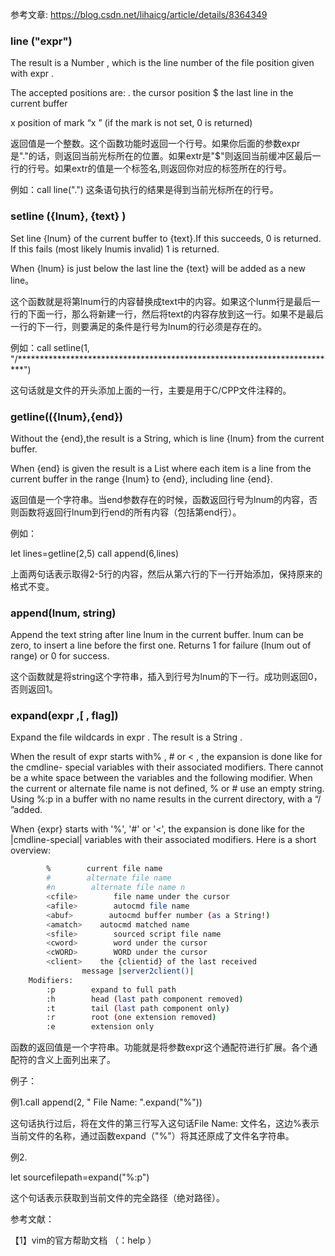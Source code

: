 参考文章: https://blog.csdn.net/lihaicg/article/details/8364349  
### line ("expr")

The result is a Number , which is the line number of the file position given 
with expr .

The accepted positions are: 
. the cursor position 
$ the last line in the current buffer

x position of mark “x ” (if the mark is not set, 0 is returned)

返回值是一个整数。这个函数功能时返回一个行号。如果你后面的参数expr是"."的话，则返回当前光标所在的位置。如果extr是"$"则返回当前缓冲区最后一行的行号。如果extr的值是一个标签名,则返回你对应的标签所在的行号。

例如：call line(".") 这条语句执行的结果是得到当前光标所在的行号。

 

### setline ({lnum}, {text} )

Set line {lnum} of the current buffer to {text}.If this succeeds, 0 is returned. If this fails (most likely lnumis invalid) 1 is returned.

When {lnum} is just below the last line the {text} will be added as a new line。

这个函数就是将第lnum行的内容替换成text中的内容。如果这个lunm行是最后一行的下面一行，那么将新建一行，然后将text的内容存放到这一行。如果不是最后一行的下一行，则要满足的条件是行号为lnum的行必须是存在的。

例如：call setline(1, "/*************************************************************************")

这句话就是文件的开头添加上面的一行，主要是用于C/CPP文件注释的。

### getline(({lnum},{end})

Without the {end},the result is a String, which is  line {lnum} from the current buffer.

When {end} is given the result is a List where each item is a line from the current buffer in the range {lnum} to {end}, including line {end}.

返回值是一个字符串。当end参数存在的时候，函数返回行号为lnum的内容，否则函数将返回行lnum到行end的所有内容（包括第end行）。

例如：

let  lines=getline(2,5)
call append(6,lines)

上面两句话表示取得2-5行的内容，然后从第六行的下一行开始添加，保持原来的格式不变。

### append(lnum, string)

Append the text string after line lnum in the current buffer. lnum can be 
zero, to insert a line before the first one. Returns 1 for failure (lnum out of 
range) or 0 for success.

这个函数就是将string这个字符串，插入到行号为lnum的下一行。成功则返回0，否则返回1。

### expand(expr ,[ , flag])

Expand the file wildcards in expr . The result is a String .

When the result of expr starts with% , # or < , the expansion is done like for the cmdline- special variables with their associated modifiers. There cannot be a white space between the variables and the following modifier. When the current or alternate file name is not defined, % or # use an empty string. Using %:p in a buffer with no name results in the current directory, with a “/ ”added.

When {expr} starts with '%', '#' or '<', the expansion is done
    like for the |cmdline-special| variables with their associated
    modifiers.  Here is a short overview:
```bash
        %        current file name
        #        alternate file name
        #n        alternate file name n
        <cfile>        file name under the cursor
        <afile>        autocmd file name
        <abuf>        autocmd buffer number (as a String!)
        <amatch>    autocmd matched name
        <sfile>        sourced script file name
        <cword>        word under the cursor
        <cWORD>        WORD under the cursor
        <client>    the {clientid} of the last received
                message |server2client()|
    Modifiers:
        :p        expand to full path
        :h        head (last path component removed)
        :t        tail (last path component only)
        :r        root (one extension removed)
        :e        extension only
```  
函数的返回值是一个字符串。功能就是将参数expr这个通配符进行扩展。各个通配符的含义上面列出来了。

例子：

例1.call append(2, "    File Name: ".expand("%"))

这句话执行过后，将在文件的第三行写入这句话File Name: 文件名，这边%表示当前文件的名称，通过函数expand（"%"）将其还原成了文件名字符串。

例2.

let sourcefilepath=expand("%:p")

这个句话表示获取到当前文件的完全路径（绝对路径）。

参考文献：

【1】vim的官方帮助文档 （：help ）
